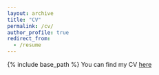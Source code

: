```yaml
---
layout: archive
title: "CV"
permalink: /cv/
author_profile: true
redirect_from:
  - /resume
---
```


{% include base_path %}
You can find my CV [here](http://pranjalrs.github.io/files/CV_2page.pdf)
